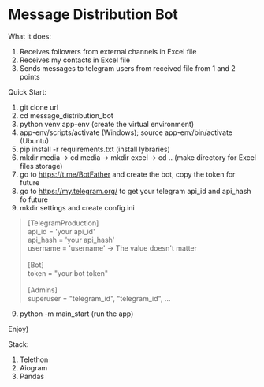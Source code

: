 # Message Distribution Bot
What it does:
1. Receives followers from external channels in Excel file
2. Receives my contacts in Excel file
3. Sends messages to telegram users from received file from 1 and 2 points 

Quick Start:
1. git clone url
2. cd message_distribution_bot
3. python venv app-env (create the virtual environment)
4. app-env/scripts/activate (Windows); source app-env/bin/activate (Ubuntu)
5. pip install -r requirements.txt (install lybraries)
6. mkdir media -> cd media -> mkdir excel -> cd .. (make directory for Excel files storage)
7. go to https://t.me/BotFather and create the bot, copy the token for future
8. go to https://my.telegram.org/ to get your telegram api_id and api_hash fo future
9. mkdir settings and create config.ini
>[TelegramProduction] \
>api_id = 'your api_id' \
>api_hash = 'your api_hash' \
>username = 'username' -> The value doesn't matter \
> \
>[Bot] \
>token = "your bot token" \
> \
> [Admins] \
>superuser = "telegram_id", "telegram_id", ...
>
9. python -m main_start (run the app)

Enjoy)

Stack:
1. Telethon
2. Aiogram
3. Pandas